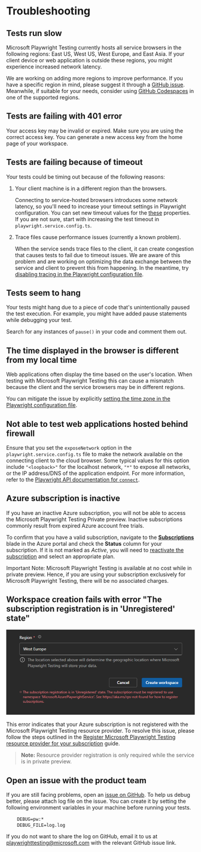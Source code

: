 # Troubleshooting

## Tests run slow 

Microsoft Playwright Testing currently hosts all service browsers in the following regions: East US, West US, West Europe, and East Asia. If your client device or web application is outside these regions, you might experience increased network latency. 

We are working on adding more regions to improve performance. If you have a specific region in mind, please suggest it through a [GitHub issue](https://aka.ms/mpt/feedback). Meanwhile, if suitable for your needs, consider using [GitHub Codespaces](https://docs.github.com/en/codespaces) in one of the supported regions. 

## Tests are failing with 401 error

Your access key may be invalid or expired. Make sure you are using the correct access key. You can generate a new access key from the home page of your workspace. 

## Tests are failing because of timeout

Your tests could be timing out because of the following reasons:    
    
1. Your client machine is in a different region than the browsers. 
    
    Connecting to service-hosted browsers introduces some network latency, so you'll need to increase your timeout settings in Playwright configuration. You can set new timeout values for the [these](https://playwright.dev/docs/test-timeouts) properties. If you are not sure, start with increasing the test timeout in `playwright.service.config.ts`.

2. Trace files cause performance issues (currently a known problem). 
        
    When the service sends trace files to the client, it can create congestion that causes tests to fail due to timeout issues. We are aware of this problem and are working on optimizing the data exchange between the service and client to prevent this from happening. In the meantime, try [disabling tracing in the Playwright configuration file](https://playwright.dev/docs/api/class-testoptions#test-options-trace).

## Tests seem to hang 

Your tests might hang due to a piece of code that's unintentionally paused the test execution. For example, you might have added pause statements while debugging your test.

Search for any instances of `pause()` in your code and comment them out.


## The time displayed in the browser is different from my local time

Web applications often display the time based on the user's location. When testing with Microsoft Playwright Testing this can cause a mismatch because the client and the service browsers may be in different regions.

You can mitigate the issue by explicitly [setting the time zone in the Playwright configuration file](https://playwright.dev/docs/emulation#locale--timezone).

## Not able to test web applications hosted behind firewall

Ensure that you set the `exposeNetwork` option in the `playwright.service.config.ts` file to make the network available on the connecting client to the cloud browser. Some typical values for this option include `"<loopback>"` for the localhost network, `"*"` to expose all networks, or the IP address/DNS of the application endpoint. For more information, refer to the [Playwright API documentation for `connect`](https://playwright.dev/docs/api/class-browsertype#browser-type-connect-option-expose-network).

## Azure subscription is inactive
If you have an inactive Azure subscription, you will not be able to access the Microsoft Playwright Testing Private preview. Inactive subscriptions commonly result from expired Azure account free trials. 

To confirm that you have a valid subscription, navigate to the [**Subscriptions**](https://portal.azure.com/#view/Microsoft_Azure_Billing/SubscriptionsBlade) blade in the Azure portal and check the **Status** column for your subscription. If it is not marked as *Active*, you will need to [reactivate the subscription](https://learn.microsoft.com/azure/cost-management-billing/manage/subscription-disabled) and select an appropriate plan. 

Important Note: Microsoft Playwright Testing is available at no cost while in private preview. Hence, if you are using your subscription exclusively for Microsoft Playwright Testing, there will be no associated charges. 

## Workspace creation fails with error "The subscription registration is in 'Unregistered' state"
![Workspace creation failed](./media/troubleshooting/workspace-create-error.png)

This error indicates that your Azure subscription is not registered with the Microsoft Playwright Testing resource provider. To resolve this issue, please follow the steps outlined in the [Register Microsoft Playwright Testing resource provider for your subscription](./onboard-subscription.md#register-microsoft-playwright-testing-resource-provider-for-your-subscription) guide. 

> **Note:** Resource provider registration is only required while the service is in private preview.

## Open an issue with the product team

If you are still facing problems, open an [issue on GitHub](https://aka.ms/mpt/feedback). To help us debug better, please attach log file on the issue. You can create it by setting the following environment variables in your machine before running your tests. 
        
        DEBUG=pw:*  
        DEBUG_FILE=log.log 

If you do not want to share the log on GitHub, email it to us at playwrighttesting@microsoft.com with the relevant GitHub issue link. 
